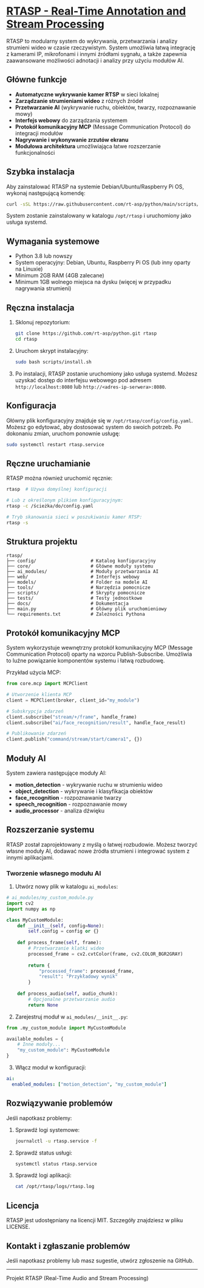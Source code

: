 # [RTASP - Real-Time Annotation and Stream Processing](http://www.rtasp.com)

RTASP to modularny system do wykrywania, przetwarzania i analizy strumieni wideo w czasie rzeczywistym. System umożliwia łatwą integrację z kamerami IP, mikrofonami i innymi źródłami sygnału, a także zapewnia zaawansowane możliwości adnotacji i analizy przy użyciu modułów AI.

## Główne funkcje

- **Automatyczne wykrywanie kamer RTSP** w sieci lokalnej
- **Zarządzanie strumieniami wideo** z różnych źródeł
- **Przetwarzanie AI** (wykrywanie ruchu, obiektów, twarzy, rozpoznawanie mowy)
- **Interfejs webowy** do zarządzania systemem
- **Protokół komunikacyjny MCP** (Message Communication Protocol) do integracji modułów
- **Nagrywanie i wykonywanie zrzutów ekranu**
- **Modułowa architektura** umożliwiająca łatwe rozszerzanie funkcjonalności

## Szybka instalacja

Aby zainstalować RTASP na systemie Debian/Ubuntu/Raspberry Pi OS, wykonaj następującą komendę:

```bash
curl -sSL https://raw.githubusercontent.com/rt-asp/python/main/scripts/quick-install.sh | sudo bash
```

System zostanie zainstalowany w katalogu `/opt/rtasp` i uruchomiony jako usługa systemd.

## Wymagania systemowe

- Python 3.8 lub nowszy
- System operacyjny: Debian, Ubuntu, Raspberry Pi OS (lub inny oparty na Linuxie)
- Minimum 2GB RAM (4GB zalecane)
- Minimum 1GB wolnego miejsca na dysku (więcej w przypadku nagrywania strumieni)

## Ręczna instalacja

1. Sklonuj repozytorium:
   ```bash
   git clone https://github.com/rt-asp/python.git rtasp
   cd rtasp
   ```

2. Uruchom skrypt instalacyjny:
   ```bash
   sudo bash scripts/install.sh
   ```

3. Po instalacji, RTASP zostanie uruchomiony jako usługa systemd. Możesz uzyskać dostęp do interfejsu webowego pod adresem `http://localhost:8080` lub `http://<adres-ip-serwera>:8080`.

## Konfiguracja

Główny plik konfiguracyjny znajduje się w `/opt/rtasp/config/config.yaml`. Możesz go edytować, aby dostosować system do swoich potrzeb. Po dokonaniu zmian, uruchom ponownie usługę:

```bash
sudo systemctl restart rtasp.service
```

## Ręczne uruchamianie

RTASP można również uruchomić ręcznie:

```bash
rtasp  # Używa domyślnej konfiguracji

# Lub z określonym plikiem konfiguracyjnym:
rtasp -c /ścieżka/do/config.yaml

# Tryb skanowania sieci w poszukiwaniu kamer RTSP:
rtasp -s
```

## Struktura projektu

```
rtasp/
├── config/                    # Katalog konfiguracyjny
├── core/                      # Główne moduły systemu
├── ai_modules/                # Moduły przetwarzania AI
├── web/                       # Interfejs webowy
├── models/                    # Folder na modele AI
├── tools/                     # Narzędzia pomocnicze
├── scripts/                   # Skrypty pomocnicze
├── tests/                     # Testy jednostkowe
├── docs/                      # Dokumentacja
├── main.py                    # Główny plik uruchomieniowy
└── requirements.txt           # Zależności Pythona
```

## Protokół komunikacyjny MCP

System wykorzystuje wewnętrzny protokół komunikacyjny MCP (Message Communication Protocol) oparty na wzorcu Publish-Subscribe. Umożliwia to luźne powiązanie komponentów systemu i łatwą rozbudowę. 

Przykład użycia MCP:

```python
from core.mcp import MCPClient

# Utworzenie klienta MCP
client = MCPClient(broker, client_id="my_module")

# Subskrypcja zdarzeń
client.subscribe("stream/+/frame", handle_frame)
client.subscribe("ai/face_recognition/result", handle_face_result)

# Publikowanie zdarzeń
client.publish("command/stream/start/camera1", {})
```

## Moduły AI

System zawiera następujące moduły AI:

- **motion_detection** - wykrywanie ruchu w strumieniu wideo
- **object_detection** - wykrywanie i klasyfikacja obiektów
- **face_recognition** - rozpoznawanie twarzy
- **speech_recognition** - rozpoznawanie mowy
- **audio_processor** - analiza dźwięku

## Rozszerzanie systemu

RTASP został zaprojektowany z myślą o łatwej rozbudowie. Możesz tworzyć własne moduły AI, dodawać nowe źródła strumieni i integrować system z innymi aplikacjami.

### Tworzenie własnego modułu AI

1. Utwórz nowy plik w katalogu `ai_modules`:

```python
# ai_modules/my_custom_module.py
import cv2
import numpy as np

class MyCustomModule:
    def __init__(self, config=None):
        self.config = config or {}
        
    def process_frame(self, frame):
        # Przetwarzanie klatki wideo
        processed_frame = cv2.cvtColor(frame, cv2.COLOR_BGR2GRAY)
        
        return {
            "processed_frame": processed_frame,
            "result": "Przykładowy wynik"
        }
        
    def process_audio(self, audio_chunk):
        # Opcjonalne przetwarzanie audio
        return None
```

2. Zarejestruj moduł w `ai_modules/__init__.py`:

```python
from .my_custom_module import MyCustomModule

available_modules = {
    # Inne moduły...
    "my_custom_module": MyCustomModule
}
```

3. Włącz moduł w konfiguracji:

```yaml
ai:
  enabled_modules: ["motion_detection", "my_custom_module"]
```

## Rozwiązywanie problemów

Jeśli napotkasz problemy:

1. Sprawdź logi systemowe:
   ```bash
   journalctl -u rtasp.service -f
   ```

2. Sprawdź status usługi:
   ```bash
   systemctl status rtasp.service
   ```

3. Sprawdź logi aplikacji:
   ```bash
   cat /opt/rtasp/logs/rtasp.log
   ```

## Licencja

RTASP jest udostępniany na licencji MIT. Szczegóły znajdziesz w pliku LICENSE.

## Kontakt i zgłaszanie problemów

Jeśli napotkasz problemy lub masz sugestie, utwórz zgłoszenie na GitHub.

---

Projekt RTASP (Real-Time Audio and Stream Processing)
